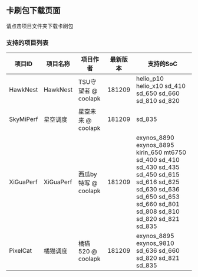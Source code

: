 ## 卡刷包下载页面
请点击项目文件夹下载卡刷包

### 支持的项目列表
| 项目ID | 项目名称 | 项目作者 | 最新版本 | 支持的SoC |
|-|-|-|-|-|
|HawkNest|HawkNest|TSU守望者 @ coolapk|181209|helio_p10 helio_x10 sd_410 sd_650 sd_660 sd_810 sd_820|
|SkyMiPerf|星空调度|星空未来 @ coolapk|181209|sd_835|
|XiGuaPerf|XiGuaPerf|西瓜by特写 @ coolapk|181209|exynos_8890 exynos_8895 kirin_650 mt6750 sd_400 sd_410 sd_430 sd_435 sd_450 sd_615 sd_616 sd_625 sd_630 sd_636 sd_650 sd_653 sd_660 sd_801 sd_808 sd_810 sd_820 sd_821 sd_835|
|PixelCat|橘猫调度|橘猫520 @ coolapk|181209|exynos_8895 exynos_9810 sd_636 sd_660 sd_820 sd_821 sd_835|
